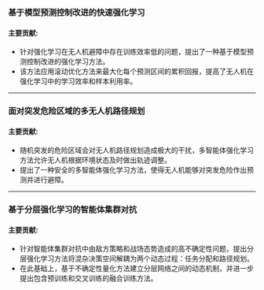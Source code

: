### **基于模型预测控制改进的快速强化学习**  

#### 主要贡献: 
- 针对强化学习在无人机避障中存在训练效率低的问题，提出了一种基于模型预测控制改进的强化学习方法。 
- 该方法应用滚动优化方法来最大化每个预测区间的累积回报，提高了无人机在强化学习中的学习效率和样本利用率。  

---

### **面对突发危险区域的多无人机路径规划**  

#### 主要贡献:  
- 随机突发的危险区域会对无人机路径规划造成极大的干扰，多智能体强化学习方法允许无人机根据环境状态及时做出轨迹调整。
- 提出了一种安全的多智能体强化学习方法，使得无人机能够对突发危险作出预测并进行避障。

---

### **基于分层强化学习的智能体集群对抗**  

#### 主要贡献:  
- 针对智能体集群对抗中由敌方策略和战场态势造成的高不确定性问题，提出分层强化学习方法将混杂决策空间解耦为两个动态过程：任务分配和路径规划。
- 在此基础上，基于不确定性量化方法建立分层网络之间的动态机制，并进一步提出包含预训练和交叉训练的融合训练方法。